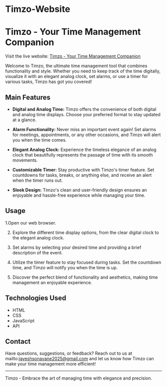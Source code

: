# Timzo-Website
 # Timzo - Your Time Management Companion
  Visit the live website: [Timzo - Your Time Management Companion](https://timzowebsitejay.netlify.app/)

Welcome to Timzo, the ultimate time management tool that combines functionality and style. Whether you need to keep track of the time digitally, visualize it with an elegant analog clock, set alarms, or use a timer for various tasks, Timzo has got you covered!

## Main Features

- **Digital and Analog Time:** Timzo offers the convenience of both digital and analog time displays. Choose your preferred format to stay updated at a glance.

- **Alarm Functionality:** Never miss an important event again! Set alarms for meetings, appointments, or any other occasions, and Timzo will alert you when the time comes.

- **Elegant Analog Clock:** Experience the timeless elegance of an analog clock that beautifully represents the passage of time with its smooth movements.

- **Customizable Timer:** Stay productive with Timzo's timer feature. Set countdowns for tasks, breaks, or anything else, and receive an alert when the timer runs out.

- **Sleek Design:** Timzo's clean and user-friendly design ensures an enjoyable and hassle-free experience while managing your time.

## Usage

1.Open our web browser.

2. Explore the different time display options, from the clear digital clock to the elegant analog clock.

3. Set alarms by selecting your desired time and providing a brief description of the event.

4. Utilize the timer feature to stay focused during tasks. Set the countdown time, and Timzo will notify you when the time is up.

5. Discover the perfect blend of functionality and aesthetics, making time management an enjoyable experience.

## Technologies Used

- HTML
- CSS
- JavaScript
- API

## Contact

Have questions, suggestions, or feedback? Reach out to us at mailto:jayeshsonavane2025@gmail.com and let us know how Timzo can make your time management more efficient!

---

Timzo - Embrace the art of managing time with elegance and precision. 
